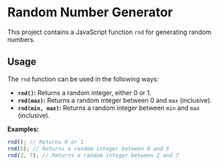 # Random Number Generator

This project contains a JavaScript function `rnd` for generating random numbers.

## Usage

The `rnd` function can be used in the following ways:

*   **`rnd()`:** Returns a random integer, either 0 or 1.
*   **`rnd(max)`:** Returns a random integer between 0 and `max` (inclusive).
*   **`rnd(min, max)`:** Returns a random integer between `min` and `max` (inclusive).

**Examples:**

```javascript
rnd(); // Returns 0 or 1
rnd(5); // Returns a random integer between 0 and 5
rnd(2, 7); // Returns a random integer between 2 and 7
```
